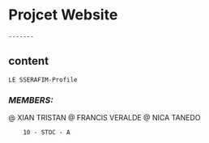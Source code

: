 # Projcet Website

    -------

## content

    LE SSERAFIM-Profile

### _MEMBERS:_

@ XIAN TRISTAN
@ FRANCIS VERALDE
@ NICA TANEDO

        10 - STOC - A
